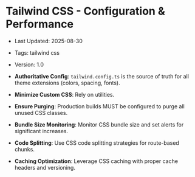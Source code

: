 # Tailwind CSS - Configuration & Performance
- Last Updated: 2025-08-30
- Tags: tailwind css
- Version: 1.0


- **Authoritative Config**: `tailwind.config.ts` is the source of truth for all theme extensions (colors, spacing, fonts).
- **Minimize Custom CSS**: Rely on utilities.
- **Ensure Purging**: Production builds MUST be configured to purge all unused CSS classes.
- **Bundle Size Monitoring**: Monitor CSS bundle size and set alerts for significant increases.
- **Code Splitting**: Use CSS code splitting strategies for route-based chunks.
- **Caching Optimization**: Leverage CSS caching with proper cache headers and versioning.
